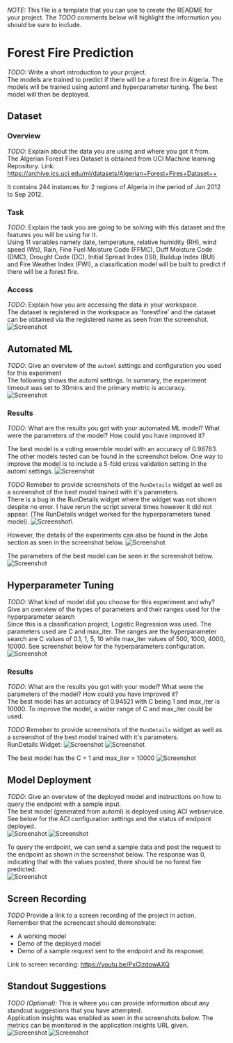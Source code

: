 *NOTE:* This file is a template that you can use to create the README for your project. The *TODO* comments below will highlight the information you should be sure to include.

# Forest Fire Prediction

*TODO:* Write a short introduction to your project.\
The models are trained to predict if there will be a forest fire in Algeria. The models will be trained using automl and hyperparameter tuning. The best model will then be deployed. 

## Dataset

### Overview
*TODO*: Explain about the data you are using and where you got it from.\
The Algerian Forest Fires Dataset is obtained from UCI Machine learning Repository. Link: https://archive.ics.uci.edu/ml/datasets/Algerian+Forest+Fires+Dataset++

It contains 244 instances for 2 regions of Algeria in the period of Jun 2012 to Sep 2012. 
### Task
*TODO*: Explain the task you are going to be solving with this dataset and the features you will be using for it.\
Using 11 variables namely date, temperature, relative humidity (RH), wind speed (Ws), Rain, Fine Fuel Moisture Code (FFMC), Duff Moisture Code (DMC), Drought Code (DC), Initial Spread Index (ISI), Buildup Index (BUI) and Fire Weather Index (FWI), a classification model will be built to predict if there will be a forest fire. 

### Access
*TODO*: Explain how you are accessing the data in your workspace.\
The dataset is registered in the workspace as 'forestfire' and the dataset can be obtained via the registered name as seen from the screenshot.
![Screenshot](./images/dataset.PNG) 
## Automated ML
*TODO*: Give an overview of the `automl` settings and configuration you used for this experiment\
The following shows the automl settings. In summary, the experiment timeout was set to 30mins and the primary metric is accuracy.
![Screenshot](./images/automl_settings.PNG) 

### Results
*TODO*: What are the results you got with your automated ML model? What were the parameters of the model? How could you have improved it?

The best model is a voting ensemble model with an accuracy of 0.98783. The other models tested can be found in the screenshot below. One way to improve the model is to include a 5-fold cross validation setting in the automl settings.
![Screenshot](./images/automl_models.PNG) 

*TODO* Remeber to provide screenshots of the `RunDetails` widget as well as a screenshot of the best model trained with it's parameters.\
There is a bug in the RunDetails widget where the widget was not shown despite no error. I have rerun the script several times however it did not appear. (The RunDetails widget worked for the hyperparameters tuned model).
![Screenshot](./images/aml_rundetails.PNG)\ 

However, the details of the experiments can also be found in the Jobs section as seen in the screenshot below.
![Screenshot](./images/aml_bestmodel2.PNG) 

The parameters of the best model can be seen in the screenshot below.
![Screenshot](./images/aml_bestmodel3.PNG) 

## Hyperparameter Tuning
*TODO*: What kind of model did you choose for this experiment and why? Give an overview of the types of parameters and their ranges used for the hyperparameter search\
Since this is a classification project, Logistic Regression was used. The parameters used are C and max_iter. The ranges are the hyperparameter search are C values of 0.1, 1, 5, 10 while max_iter values of 500, 1000, 4000, 10000.
See screenshot below for the hyperparameters configuration. 
![Screenshot](./images/hd_settings.PNG) 

### Results
*TODO*: What are the results you got with your model? What were the parameters of the model? How could you have improved it?\
The best model has an accuracy of 0.94521 with C being 1 and max_iter is 10000. To improve the model, a wider range of C and max_iter could be used. 

*TODO* Remeber to provide screenshots of the `RunDetails` widget as well as a screenshot of the best model trained with it's parameters.\
RunDetails Widget:
![Screenshot](./images/hd_rundetails.PNG) 
![Screenshot](./images/hd_rundetails2.PNG) 

The best model has the C = 1 and max_iter = 10000
![Screenshot](./images/hd_rundetails3.PNG) 

## Model Deployment
*TODO*: Give an overview of the deployed model and instructions on how to query the endpoint with a sample input.\
The best model (generated from automl) is deployed using ACI webservice. See below for the ACI configuration settings and the status of endpoint deployed.\
![Screenshot](./images/aci_settings.PNG) 
![Screenshot](./images/aml_endpoint.PNG) 

To query the endpoint, we can send a sample data and post the request to the endpoint as shown in the screenshot below. The response was 0, indicating that with the values posted, there should be no forest fire predicted.\
![Screenshot](./images/post_request.PNG) 

## Screen Recording
*TODO* Provide a link to a screen recording of the project in action. Remember that the screencast should demonstrate:
- A working model
- Demo of the deployed  model
- Demo of a sample request sent to the endpoint and its response\

Link to screen recording: https://youtu.be/PxClzdowAXQ


## Standout Suggestions
*TODO (Optional):* This is where you can provide information about any standout suggestions that you have attempted.\
Application insights was enabled as seen in the screenshots below. The metrics can be monitored in the application insights URL given. 
![Screenshot](./images/aml_appinsightsenabled.PNG) 
![Screenshot](./images/aml_appinsightdashboard.PNG) 
